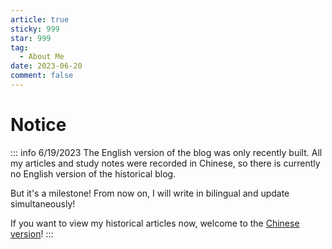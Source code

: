 ```yaml
---
article: true
sticky: 999
star: 999
tag:
  - About Me
date: 2023-06-20
comment: false
---
```


# Notice

::: info 6/19/2023
The English version of the blog was only recently built. All my articles and study notes were recorded in Chinese, so there is currently no English version of the historical blog.

But it's a milestone! From now on, I will write in bilingual and update simultaneously!

If you want to view my historical articles now, welcome to the [Chinese version](/zh/)!
:::
